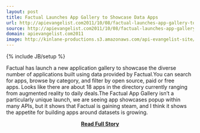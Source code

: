 ```yaml
---
layout: post
title: Factual Launches App Gallery to Showcase Data Apps
url: http://apievangelist.com2011/10/08/factual-launches-app-gallery-to-showcase-data-apps/
source: http://apievangelist.com2011/10/08/factual-launches-app-gallery-to-showcase-data-apps/
domain: apievangelist.com2011
image: http://kinlane-productions.s3.amazonaws.com/api-evangelist-site/blog/factual-logo-315x82.png
---
```

{% include JB/setup %}<p>Factual has launch a new application gallery to showcase the diverse number of applications built using data provided by Factual.You can search for apps, browse by category, and filter by open source, paid or free apps. Looks like there are about 18 apps in the directory currently ranging from augmented reality to daily deals.The Factual App Gallery isn’t a particularly unique launch, we are seeing app showcases popup within many APIs, but it shows that Factual is gaining steam, and I think it shows the appetite for building apps around datasets is growing.</p>
<center><p><a href="http://apievangelist.com2011/10/08/factual-launches-app-gallery-to-showcase-data-apps/" style='padding:25px; font-sze:18px; font-weight: bold;'>Read Full Story</a></p></center>

